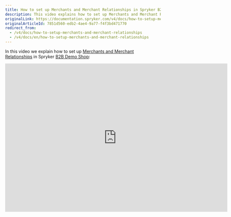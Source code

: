 ```yaml
---
title: How to set up Merchants and Merchant Relationships in Spryker B2B Demo Shop
description: This video explains how to set up Merchants and Merchant Relationships in Spryker B2B Demo Shop.
originalLink: https://documentation.spryker.com/v4/docs/how-to-setup-merchants-and-merchant-relationships
originalArticleId: 7851d560-edb2-4ae4-9a77-f4f3bd471770
redirect_from:
  - /v4/docs/how-to-setup-merchants-and-merchant-relationships
  - /v4/docs/en/how-to-setup-merchants-and-merchant-relationships
---
```


In this video we explain how to set up [Merchants and Merchant Relationships](/docs/scos/dev/features/202001.0/company-account-management/merchants-and-merchant-relations/merchants-and-merchant-relations.html) in Spryker [B2B Demo Shop](/docs/scos/user/about-spryker/202001.0/about-spryker.html#spryker-b2b-b2c-demo-shops):

<iframe src="https://fast.wistia.net/embed/iframe/aowgi1c6k1" title="How to Setup Merchants and Merchant Relationships in Spryker B2B Video" allowtransparency="true" frameborder="0" scrolling="no" class="wistia_embed" name="wistia_embed" allowfullscreen="0" mozallowfullscreen="0" webkitallowfullscreen="0" oallowfullscreen="0" msallowfullscreen="0" width="720" height="480"></iframe>

